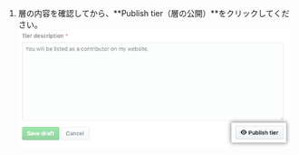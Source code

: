 1. 層の内容を確認してから、**Publish tier（層の公開）**をクリックしてください。 ![層の公開ボタン](/assets/images/help/sponsors/publish-tier-button.png)
